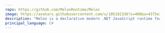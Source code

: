 ```yaml
---
repo: https://github.com/MelonRuntime/Melon
image: https://avatars.githubusercontent.com/u/105192336?s=400&u=4375e36be647d2a64727bbefc2382c2801897b39&v=4
description: "Melon is a declarative modern .NET JavaScript runtime focused in rapid prototyping of projects, using minimal dependencies without breaking nothing."
principal_language: C#
---
```

